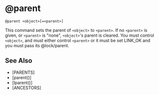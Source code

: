 # @parent
`@parent <object>[=<parent>]`

This command sets the parent of `<object>` to `<parent>`. If no `<parent>` is given, or `<parent>` is "none", `<object>`'s parent is cleared. You must control `<object>`, and must either control `<parent>` or it must be set LINK_OK and you must pass its @lock/parent.


## See Also
- [PARENTS]
- [parent()]
- [lparent()]
- [ANCESTORS]

